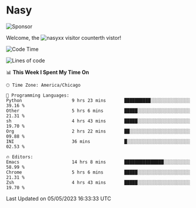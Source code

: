 # Nasy

<!--
<p align="center">
<img height="200" src="https://github-readme-stats.vercel.app/api?username=nasyxx&count_private=true&show_icons=true&theme=dracula&include_all_commits=true"/>
<img height="200" src="https://github-readme-stats.vercel.app/api/top-langs/?username=nasyxx&theme=dracula&hide=html,jupyter+notebook&count_private=true&show_icons=true"/>
</p>

  
----------------
-->

![Sponsor](https://img.shields.io/static/v1.svg?label=Sponsor&message=%E2%9D%A4&logo=GitHub&style=flat&color=pink)
 
Welcome, the ![nasyxx visitor counter](https://count.getloli.com/get/@nasyxx?theme=rule34)th vistor!
 
<!--START_SECTION:waka-->
![Code Time](http://img.shields.io/badge/Code%20Time-3%2C483%20hrs%2058%20mins-blue)

![Lines of code](https://img.shields.io/badge/From%20Hello%20World%20I%27ve%20Written-6.2%20million%20lines%20of%20code-blue)

📊 **This Week I Spent My Time On** 

```text
🕑︎ Time Zone: America/Chicago

💬 Programming Languages: 
Python                   9 hrs 23 mins       ██████████░░░░░░░░░░░░░░░   39.16 % 
Other                    5 hrs 6 mins        █████░░░░░░░░░░░░░░░░░░░░   21.31 % 
sh                       4 hrs 43 mins       █████░░░░░░░░░░░░░░░░░░░░   19.70 % 
Org                      2 hrs 22 mins       ██░░░░░░░░░░░░░░░░░░░░░░░   09.88 % 
INI                      36 mins             █░░░░░░░░░░░░░░░░░░░░░░░░   02.53 % 

🔥 Editors: 
Emacs                    14 hrs 8 mins       ███████████████░░░░░░░░░░   58.99 % 
Chrome                   5 hrs 6 mins        █████░░░░░░░░░░░░░░░░░░░░   21.31 % 
Zsh                      4 hrs 43 mins       █████░░░░░░░░░░░░░░░░░░░░   19.70 % 
```


 Last Updated on 05/05/2023 16:33:33 UTC
<!--END_SECTION:waka-->

<!-- ![visitors](https://visitor-badge.laobi.icu/badge?page_id=nasyxx.nasyxx) -->
